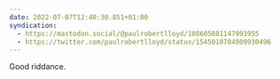 ```yaml
---
date: 2022-07-07T12:40:30.851+01:00
syndication:
  - https://mastodon.social/@paulrobertlloyd/108605881147993955
  - https://twitter.com/paulrobertlloyd/status/1545010704909930496
---
```


Good riddance.
